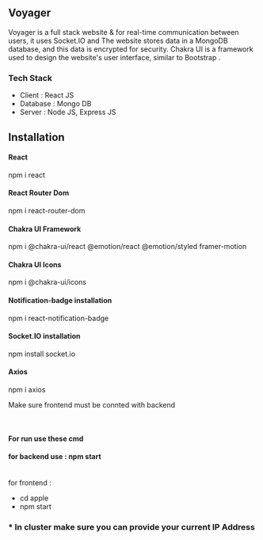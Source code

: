 <h2>Voyager</h2>

<p>Voyager is a full stack website & for  real-time communication between users, it uses Socket.IO and The website stores data in a MongoDB database, and this data is encrypted for security. Chakra UI is a framework used to design the website's user interface, similar to  Bootstrap . </p>
<h3>Tech Stack</h3>
<ul>
<li>Client : React JS</li>
<li>Database : Mongo DB</li>
<li>Server : Node JS, Express JS</li>
</ul>
<h2>Installation</h2>
<div>
<h4>React</h4>
<p>npm i react</p>
</div>
<div>
<h4>React Router Dom</h4>
<p>npm i react-router-dom</p>
</div>
<div>
<h4>Chakra UI Framework</h4>
<p>npm i @chakra-ui/react @emotion/react @emotion/styled framer-motion</p>
</div>
<div>
<h4>Chakra UI Icons</h4>
<p>npm i @chakra-ui/icons</p>
</div>
<div>
<h4>Notification-badge installation</h4>
<p>npm i react-notification-badge</p>
</div>
<div>
<h4>Socket.IO installation</h4>
<p>npm install socket.io</p>
</div>
<div>
<h4>Axios</h4>
<p>npm i axios</p>
</div>
<p>Make sure frontend must be connted with backend</p>
<br>
<h4>For run use these cmd</h4>
<h4>for backend use : npm start</h4>
<br>
for frontend :
<ul>
<li>cd apple</li>
<li>npm start</li>
 </ul>

 <h3>* In cluster make sure you can provide your current IP Address <h3>






